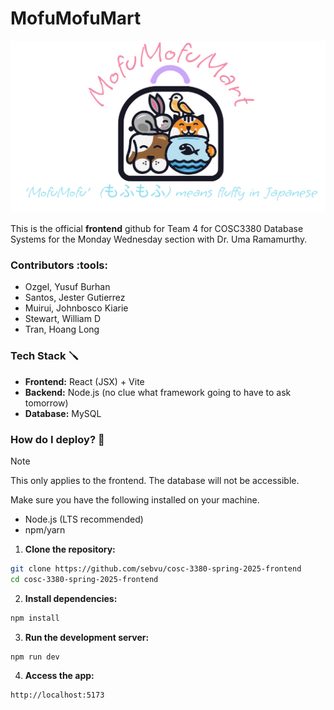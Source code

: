 # MofuMofuMart

<img src="./src/assets/bag-full-logo.svg">

This is the official **frontend** github for Team 4 for COSC3380 Database Systems for the Monday Wednesday section with Dr. Uma Ramamurthy.

### Contributors :tools: 

- Ozgel, Yusuf Burhan
- Santos, Jester Gutierrez
- Muirui, Johnbosco Kiarie
- Stewart, William D
- Tran, Hoang Long

### Tech Stack :screwdriver: 

- **Frontend:** React (JSX) + Vite
- **Backend:** Node.js (no clue what framework going to have to ask tomorrow)
- **Database:** MySQL

### How do I deploy? :eyes: 

> [!NOTE]
> This only applies to the frontend. The database will not be accessible.

Make sure you have the following installed on your machine.
- Node.js (LTS recommended)
- npm/yarn

1. **Clone the repository:**
```sh
git clone https://github.com/sebvu/cosc-3380-spring-2025-frontend
cd cosc-3380-spring-2025-frontend
```

2. **Install dependencies:**
```sh
npm install
```

3. **Run the development server:**
```sh
npm run dev
```

4. **Access the app:**
```sh
http://localhost:5173
```

